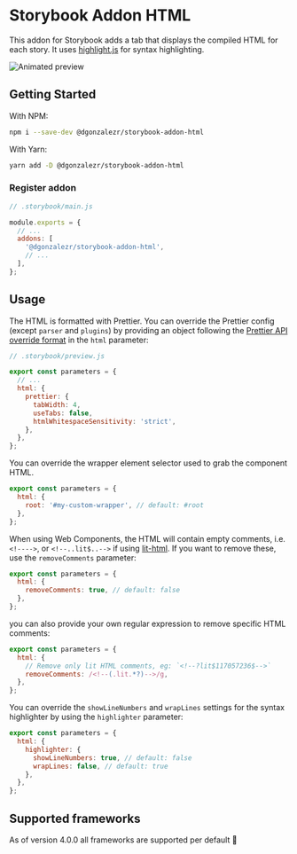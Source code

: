 # Storybook Addon HTML

This addon for Storybook adds a tab that displays the compiled HTML for each
story. It uses [highlight.js](https://highlightjs.org/) for syntax highlighting.

![Animated preview](https://raw.githubusercontent.com/whitespace-se/storybook-addon-html/master/image.gif)

## Getting Started

With NPM:

```sh
npm i --save-dev @dgonzalezr/storybook-addon-html
```

With Yarn:

```sh
yarn add -D @dgonzalezr/storybook-addon-html
```

### Register addon

```js
// .storybook/main.js

module.exports = {
  // ...
  addons: [
    '@dgonzalezr/storybook-addon-html',
    // ...
  ],
};
```

## Usage

The HTML is formatted with Prettier. You can override the Prettier config
(except `parser` and `plugins`) by providing an object following the
[Prettier API override format](https://prettier.io/docs/en/options.html) in the
`html` parameter:

```js
// .storybook/preview.js

export const parameters = {
  // ...
  html: {
    prettier: {
      tabWidth: 4,
      useTabs: false,
      htmlWhitespaceSensitivity: 'strict',
    },
  },
};
```

You can override the wrapper element selector used to grab the component HTML.

```js
export const parameters = {
  html: {
    root: '#my-custom-wrapper', // default: #root
  },
};
```

When using Web Components, the HTML will contain empty comments, i.e. `<!---->`, or `<!--..lit$..-->` if using [lit-html](https://lit.dev/docs/). If you want to remove these, use the `removeComments` parameter:

```js
export const parameters = {
  html: {
    removeComments: true, // default: false
  },
};
```

you can also provide your own regular expression to remove specific HTML comments:

```js
export const parameters = {
  html: {
    // Remove only lit HTML comments, eg: `<!--?lit$117057236$-->`
    removeComments: /<!--(.lit.*?)-->/g, 
  },
};
```

You can override the `showLineNumbers` and `wrapLines` settings for the syntax
highlighter by using the `highlighter` parameter:

```js
export const parameters = {
  html: {
    highlighter: {
      showLineNumbers: true, // default: false
      wrapLines: false, // default: true
    },
  },
};
```

## Supported frameworks

As of version 4.0.0 all frameworks are supported per default 🎉
